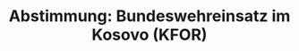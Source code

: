 ---
abstimmung:
  abstimmung: 1
  bundestagssitzung: 39
  datum: 5. Juni 2014
  legislaturperiode: 18
categories:
- Bundeswehr
- Ausland
data:
- title: Abstimmungsergebnis 20140605_1-data.pdf
  url: /res/abstimmungsliste/20140605_1-data.pdf
- title: Abstimmungsergebnis 20140605_1_xls-data.csv
  url: /res/abstimmungsliste/csv/20140605_1_xls-data.csv
documents:
- local: /res/abstimmungsdaten/018-039-01/1801415.pdf
  title: Drucksache 18/01415.pdf
  url: http://dip21.bundestag.de/dip21/btd/18/014/1801415.pdf
- local: /res/abstimmungsdaten/018-039-01/1801653.pdf
  title: Drucksache 18/01653.pdf
  url: http://dip21.bundestag.de/dip21/btd/18/016/1801653.pdf
ergebnis:
  cdu/csu:
    enthaltung: 0
    gesamt: 311
    ja: 298
    nein: 0
    nichtabgegeben: 13
    ungueltig: 0
  die.linke:
    enthaltung: 0
    gesamt: 64
    ja: 0
    nein: 56
    nichtabgegeben: 8
    ungueltig: 0
  file: 20140605_1_xls-data.csv
  gruenen:
    enthaltung: 5
    gesamt: 63
    ja: 53
    nein: 1
    nichtabgegeben: 4
    ungueltig: 0
  spd:
    enthaltung: 2
    gesamt: 193
    ja: 180
    nein: 2
    nichtabgegeben: 9
    ungueltig: 0
layout: abstimmung
links:
- title: https://www.bundestag.de/parlament/plenum/abstimmung/abstimmung?id=275
  url: https://www.bundestag.de/parlament/plenum/abstimmung/abstimmung?id=275
- title: http://www.abgeordnetenwatch.de/verlaengerung_des_bundeswehreinsatzes_im_kosovo_kfor-1105-620.html
  url: http://www.abgeordnetenwatch.de/verlaengerung_des_bundeswehreinsatzes_im_kosovo_kfor-1105-620.html
preview: 'Deutscher Bundestag


  39. Sitzung des Deutschen Bundestages

  am Donnerstag, 5.Juni 2014

  Endgültiges Ergebnis der Namentlichen Abstimmung Nr. 1


  Beschlussempfehlung des Auswärtigen Ausschusses (3. Ausschuss) zu dem Antrag der

  Bundesregierung

  Fortsetzung der deutschen Beteiligung an der internationalen Sicherheitspräsenz
  in Kosovo

  auf der Grundlage der Resolution 1244 (1999) des Sicherheitsrates der Vereinten
  Nationen

  vom 20. Juni 1999 und des Militärisch-Technischen Abkommens zwischen der

  internationalen Sicherheitspräsenz (KFOR) und den Regierungen der Bundesrepublik

  Jugoslawien (jetzt: Republik Serbien) und der Republik Serbien vom 9. Juni 1999

  Drucksachen 18/1415 und 18/1653


  Abgegebene Stimmen insgesamt:

  Nicht abgegebene Stimmen:

  Ja-Stimmen:


  597

  34

  531


  Nein-Stimmen:


  59


  Enthaltungen:


  7


  Ungültige:


  0


  Berlin, den 05.06.2014


  Beginn: 15:41

  Ende: 15:44

  '
tags:
- Kosovo
- KFOR
- UN
title: 'Abstimmung: Bundeswehreinsatz im Kosovo (KFOR)'
---